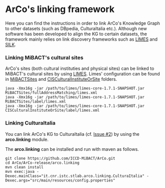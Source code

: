 # ArCo's linking framework

Here you can find the instructions in order to link ArCo's Knowledge Graph to other datasets (such as DBpedia, CulturaItalia etc.).
Although new software has been developed to align the KG to certain datasets, the framework mainly relies on link discovery frameworks such as [LIMES](https://github.com/dice-group/LIMES) and [SILK](http://silkframework.org/).

### Linking MiBACT's cultural sites

ArCo's sites (both cultural instituties and physical sites) can be linked to MiBACT's cultural sites by using [LIMES](https://github.com/dice-group/LIMES).
Limes' configuration can be found in [MiBACTSites](MiBACTSites) and [CISCulturalInstituteOrSite](CISCulturalInstituteOrSite) folders.


```
java -Xmx16g -jar /path/to/limes/limes-core-1.7.1-SNAPSHOT.jar MiBACTSites/fullAddressMatching/limes.xml
java -Xmx16g -jar /path/to/limes/limes-core-1.7.1-SNAPSHOT.jar MiBACTSites/label/limes.xml
java -Xmx16g -jar /path/to/limes/limes-core-1.7.1-SNAPSHOT.jar CISCulturalInstituteOrSite/label/limes.xml
```

### Linking CulturaItalia

You can link ArCo's KG to CulturaItalia (cf. [Issue #2](https://github.com/ICCD-MiBACT/ArCo/issues/2)) by using the **arco.linking** module.

The **arco.linking** can be installed and run with maven as follows.

```
git clone https://github.com/ICCD-MiBACT/ArCo.git
cd ArCo/ArCo-release/arco.linking
mvn clean install
mvn exec:java -Dexec.mainClass="it.cnr.istc.stlab.arco.linking.CulturaItalia" -Dexec.args="src/main/resources/config.properties" 
```






